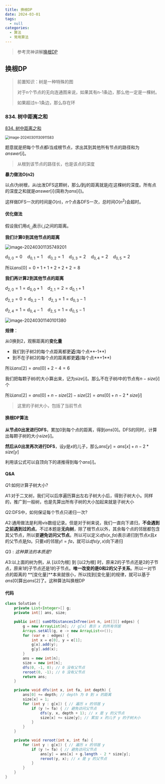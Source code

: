```yaml
---
title: 换根DP
date: 2024-03-01
tags: 
  - null
categories:  
  - 算法
  - 常用算法
---
```


> 参考灵神讲解[换根DP](https://leetcode.cn/problems/sum-of-distances-in-tree/solutions/2345592/tu-jie-yi-zhang-tu-miao-dong-huan-gen-dp-6bgb/)

## 换根DP

> 前置知识：树是一种特殊的图
>
> 对于n个节点的无向连通图来说，如果其有n-1条边，那么他一定是一棵树。
>
> 如果超过n-1条边，那么存在环

### 834. 树中距离之和

[834. 树中距离之和](https://leetcode.cn/problems/sum-of-distances-in-tree/)

<img src="https://typora-1309665611.cos.ap-nanjing.myqcloud.com/typora/image-20240301130911583.png" alt="image-20240301130911583" style="zoom: 80%;" />

题意就是把每个节点都$i$当成根节点，求出其到其他所有节点的路径和为$answer[i]$。

> 从根到该节点的路径长，也是该点的深度

**暴力做法O(n2)**

以点$i$为树根，从$i$出发DFS这颗树，那么$i$到$j$的距离就是$j$在这棵树的深度。所有点的深度之和就是$answer[i]$(简称为$ans[i]$)。

这样做DFS一次的时间是$O(n)$，$n$个点各DFS一次，总时间$O(n^2)$会超时。

#### **优化做法**

假设我们用$d_{i,j}$表示$i,j$之间的距离。

**我们计算0到其他节点的距离**

![image-20240301135749201](https://typora-1309665611.cos.ap-nanjing.myqcloud.com/typora/image-20240301135749201.png)

$d_{0,0}=0\quad d_{0,1}=1\quad d_{0,2}=1\quad d_{0,3}=2\quad d_{0,4}=2\quad d_{0,5}=2$

所以$ans[0]=0+1+1+2+2+2=8$

**我们再计算2到其他节点的距离**

$d_{2,0}=1=d_{0,0}+1\quad d_{2,1}=2=d_{0,1}+1$

$d_{2,2}=0=d_{0,2}-1\quad d_{2,3}=1=d_{0,3}-1$

$d_{2,4}=1=d_{0,4}-1\quad d_{2,5}=1=d_{0,5}-1$

![image-20240301140101380](https://typora-1309665611.cos.ap-nanjing.myqcloud.com/typora/image-20240301140101380.png)

**规律**：

从0换到2，观察距离的**变化量**

- 我们到子树2的每个点距离都更**近**(每个点**-1**)
- 到不在子树2的每个点的距离都更**远**(每个点**+1**)

所以$ans[2]=ans[0]+2-4=6$

我们把每颗子树$i$的大小算出来，记为$size[i]$。那么不在子树$i$中的节点有$n-size[i]$个

所以$ans[2]=ans[0]+n-size[2]-size[2]=ans[0]+n-2*size[i]$

> 这里的子树大小，包括了当前节点

#### 换根DP算法

**从节点0出发进行DFS**，累加0到每个点的距离，得到$ans[0]$。DFS的同时，计算出每颗子树的大小$size[i]$。

**然后从0出发再次进行DFS**，设$y$是$x$的儿子，那么$ans[y]=ans[x]+n-2*size[y]$

利用该公式可以自顶向下的递推得到每个$ans[i]$。

#### Q&A

$Q1:$如何计算子树大小?

$A1:$对于二叉树，我们可以后序遍历算出左右子树大小后，得到子树大小。同样的，推广到一般树，也是先算出所有子树的大小加起来就是子树大小

$Q2:$DFS中，如何保证每个节点只递归一次?

$A2:$通用做法是利用$vis$数组记录。但是对于树来说，我们一直向下递归，**不会遇到之前遇到过的点**。不过本题是**无向树**，除了根节点以外，其余每个点的邻居都包含其父节点，所以要**避免访问父节点**。所以可以定义$dfs(x,fa)$表示递归到节点$x$且$x$的父节点是$fa$。只要$x$的邻居$y!=fa$，就可以$dfs(y,x)$向下递归

$Q3:这种算法的本质是?$

$A3:$以上面的树为例，从 [以0为根] 到 [以2为根] 时，原来2的子节点还是2的子节点，原来1的子节点还是1的子节点。**唯一改变的是0和2的父子关系**。所以一对节点的距离的 **[变化量]**本来就很小，所以找到[变化量]的规律，就可以基于$ans[0]$算出$ans[2]$了。这种算法叫换根DP

#### 代码

```java
class Solution {
    private List<Integer>[] g;
    private int[] ans, size;

    public int[] sumOfDistancesInTree(int n, int[][] edges) {
        g = new ArrayList[n]; // g[x] 表示 x 的所有邻居
        Arrays.setAll(g, e -> new ArrayList<>());
        for (var e : edges) {
            int x = e[0], y = e[1];
            g[x].add(y);
            g[y].add(x);
        }
        ans = new int[n];
        size = new int[n];
        dfs(0, -1, 0); // 0 没有父节点
        reroot(0, -1); // 0 没有父节点
        return ans;
    }

    private void dfs(int x, int fa, int depth) {
        ans[0] += depth; // depth 为 0 到 x 的距离
        size[x] = 1;
        for (int y : g[x]) { // 遍历 x 的邻居 y
            if (y != fa) { // 避免访问父节点
                dfs(y, x, depth + 1); // x 是 y 的父节点
                size[x] += size[y]; // 累加 x 的儿子 y 的子树大小
            }
        }
    }

    private void reroot(int x, int fa) {
        for (int y : g[x]) { // 遍历 x 的邻居 y
            if (y != fa) { // 避免访问父节点
                ans[y] = ans[x] + g.length - 2 * size[y];
                reroot(y, x); // x 是 y 的父节点
            }
        }
    }
}
```

